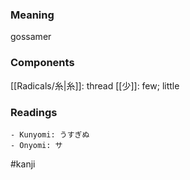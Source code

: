 ### Meaning

gossamer

### Components

[[Radicals/糸|糸]]: thread [[少]]: few; little

### Readings

```
- Kunyomi: うすぎぬ
- Onyomi: サ
```

#kanji
